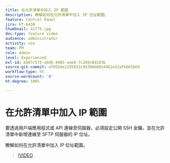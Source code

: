 ```yaml
---
title: 在允許清單中加入 IP 範圍
description: 瞭解如何在允許清單中加入 IP 位址範圍。
feature: Control Panel
jira: KT-6430
thumbnail: 41775.jpg
doc-type: feature video
audience: administrator
activity: use
team: PM
role: Admin
level: Experienced
exl-id: bb07c575-a4db-4485-aae8-7c249c8d183b
source-git-commit: af05bde1295913c93388dd014462e32afb081669
workflow-type: ht
source-wordcount: '0'
ht-degree: 100%

---
```


# 在允許清單中加入 IP 範圍

要透過用戶端應用程式或 API 連線至伺服器，必須設定公開 SSH 金鑰，並在允許清單中新增連線至 SFTP 伺服器的 IP 位址。

瞭解如何在允許清單中加入 IP 位址範圍。

>[!VIDEO](https://video.tv.adobe.com/v/41775?quality=12&learn=0n)
